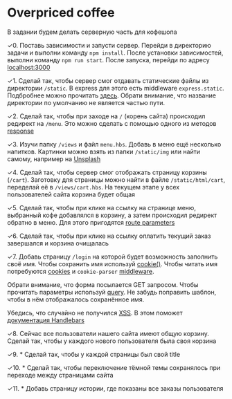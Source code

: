 # Overpriced coffee

В задании будем делать серверную часть для кофешопа

✓0. Поставь зависимости и запусти сервер. Перейди в директорию задачи и выполни команду `npm install`. После установки зависимостей, выполни команду `npm run start`. После запуска, перейди по адресу [localhost:3000](http://localhost:3000)

✓1. Сделай так, чтобы сервер смог отдавать статические файлы из директории `/static`. В express для этого есть middleware `express.static`. Подбробнее можно прочитать [здесь](https://expressjs.com/en/starter/static-files.html). Обрати внимание, что название директории по умолчанию не является частью пути.

✓2. Сделай так, чтобы при заходе на `/` (корень сайта) происходил редирект на `/menu`. Это можно сделать с помощью одного из методов [response](https://expressjs.com/en/4x/api.html#res.redirect)

✓3. Изучи папку `/views` и файл `menu.hbs`. Добавь в меню ещё несколько напитков. Картинки можно взять из папки `/static/img` или найти самому, например на [Unsplash](https://unsplash.com/)

✓4. Сделай так, чтобы сервер смог отображать страницу корзины (`/cart`). Заготовку для страницы можно найти в файле `/static/html/cart`, переделай её в `/views/cart.hbs`. На текущем этапе у всех пользователей сайта корзина будет общая

✓5. Сделай так, чтобы при клике на ссылку на странице меню, выбранный кофе добавлялся в корзину, а затем происходил редирект обратно в меню. Для этого пригодятся [route parameters](https://expressjs.com/en/guide/routing.html#route-parameters)

✓6. Сделай так, чтобы при клике на ссылку оплатить текущий заказ завершался и корзина очищалась

✓7. Добавь страницу `/login` на которой будет возможность заполнить своё имя. Чтобы сохранить имя используй [cookie()](https://expressjs.com/en/4x/api.html#res.cookie). Чтобы читать имя потребуются [cookies](https://expressjs.com/en/4x/api.html#req.cookies) и `cookie-parser` [middleware](https://expressjs.com/en/resources/middleware/cookie-parser.html).

Обрати внимание, что форма посылается GET запросом. Чтобы прочитать параметры используй [query](https://expressjs.com/en/4x/api.html#req.query). Не забудь поправить шаблон, чтобы в нём отображалось сохранённое имя.

Убедись, что случайно не получился [XSS](https://ru.wikipedia.org/wiki/%D0%9C%D0%B5%D0%B6%D1%81%D0%B0%D0%B9%D1%82%D0%BE%D0%B2%D1%8B%D0%B9_%D1%81%D0%BA%D1%80%D0%B8%D0%BF%D1%82%D0%B8%D0%BD%D0%B3). В этом поможет [документация Handlebars](https://handlebarsjs.com/#html-escaping)

✓8. Сейчас все пользователи нашего сайта имеют общую корзину. Сделай так, чтобы у каждого нового пользователя была своя корзина

✓9. \* Сделай так, чтобы у каждой страницы был свой title

✓10. \* Сделай так, чтобы переключение тёмной темы сохранялось при переходе между страницами сайта

✓11. \* Добавь страницу истории, где показаны все заказы пользователя
